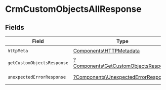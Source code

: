 # CrmCustomObjectsAllResponse


## Fields

| Field                                                                                       | Type                                                                                        | Required                                                                                    | Description                                                                                 |
| ------------------------------------------------------------------------------------------- | ------------------------------------------------------------------------------------------- | ------------------------------------------------------------------------------------------- | ------------------------------------------------------------------------------------------- |
| `httpMeta`                                                                                  | [Components\HTTPMetadata](../../Models/Components/HTTPMetadata.md)                          | :heavy_check_mark:                                                                          | N/A                                                                                         |
| `getCustomObjectsResponse`                                                                  | [?Components\GetCustomObjectsResponse](../../Models/Components/GetCustomObjectsResponse.md) | :heavy_minus_sign:                                                                          | Custom objects                                                                              |
| `unexpectedErrorResponse`                                                                   | [?Components\UnexpectedErrorResponse](../../Models/Components/UnexpectedErrorResponse.md)   | :heavy_minus_sign:                                                                          | Unexpected error                                                                            |
